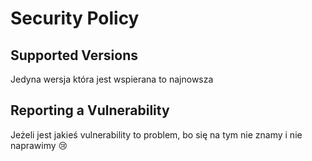 # Security Policy

## Supported Versions

Jedyna wersja która jest wspierana to najnowsza

## Reporting a Vulnerability

Jeżeli jest jakieś vulnerability to problem, bo się na tym nie znamy i nie naprawimy :cry:
